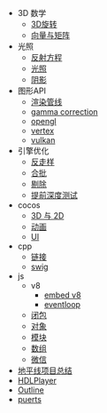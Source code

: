 - 3D 数学
    - [3D旋转](3D数学/3D旋转.md)
    - [向量与矩阵](3D数学/向量与矩阵.md)
- 光照
    - [反射方程](光照/反射方程.md)
    - [光照](光照/光照.md)
    - [阴影](光照/阴影.md)
- 图形API
    - [渲染管线](图形API/渲染管线.md)
    - [gamma correction](图形API/gamma%20correction.md)
    - [opengl](图形API/opengl.md)
    - [vertex](图形API/vertex.md)
    - [vulkan](图形API/vulkan.md)
- 引擎优化
    - [反走样](引擎优化/反走样.md)
    - [合批](引擎优化/合批.md)
    - [剔除](引擎优化/剔除.md)
    - [提前深度测试](引擎优化/提前深度测试.md)
- cocos
    - [3D 与 2D](cocos/3D%20与%202D.md)
    - [动画](cocos/动画.md)
    - [UI](cocos/UI.md)
- cpp
    - [链接](cpp/链接.md)
    - [swig](cpp/swig.md)
- js
    - v8
        - [embed v8](js/v8/embed%20v8.md)
        - [eventloop](js/v8/eventloop.md)
    - [闭包](js/闭包.md)
    - [对象](js/对象.md)
    - [模块](js/模块.md)
    - [数组](js/数组.md)
    - [微信](js/微信.md)
- [地平线项目总结](horizon.md)
- [HDLPlayer](HDLPlayer.md)
- [Outline](Outline.md)
- [puerts](puerts.md)
